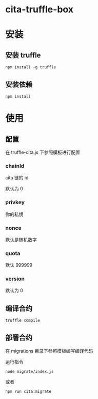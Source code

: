 # cita-truffle-box

# 安装

## 安装 truffle

```
npm install -g truffle
```

## 安装依赖

```
npm install
```

# 使用

## 配置

在 truffle-cita.js 下参照模板进行配置

### chainId

cita 链的 id

默认为 0

### privkey

你的私钥

### nonce

默认是随机数字

### quota

默认 999999

### version

默认为 0



## 编译合约

```
truffle compile
```

## 部署合约

在 migrations 目录下参照模板编写编译代码

运行指令

```
node migrate/index.js
```
或者

```
npm run cita:migrate
```


